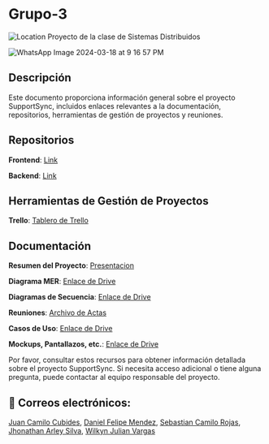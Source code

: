 # Grupo-3
![Location](https://img.shields.io/badge/Location-Neiva,%20Huila,%20Colombia-blue)
Proyecto de la clase de Sistemas Distribuidos

![WhatsApp Image 2024-03-18 at 9 16 57 PM](https://github.com/jucacuso96/Grupo-3/assets/55547045/a890959a-f0f0-4932-a877-5335c618a1a4)

## Descripción
Este documento proporciona información general sobre el proyecto SupportSync, incluidos enlaces relevantes a la documentación, repositorios, herramientas de gestión de proyectos y reuniones.

## Repositorios

**Frontend**: [Link](FRONTEND)

**Backend**: [Link](BACKEND)

## Herramientas de Gestión de Proyectos

**Trello**: [Tablero de Trello](https://trello.com/invite/b/PBLbfe4v/ATTIc79c8be35b38b30205246dd8b7de3a63D0003029/grupo-3-sistemas-distribuidos)

## Documentación

**Resumen del Proyecto**: [Presentacion](https://docs.google.com/presentation/d/1zwr1lxPeXr_pMvCyTqIM3raQffrBVxhx/edit?usp=drive_link&ouid=102481422870035842729&rtpof=true&sd=true)

**Diagrama MER**: [Enlace de Drive](https://drive.google.com/file/d/1atrNMgCM7EgkWRCjF0Z0WeuIfNzDoO6y/view?usp=drive_link)

**Diagramas de Secuencia**: [Enlace de Drive](https://drive.google.com/drive/folders/1RcdNYrMaTHTmjhSSZKpRtDuOVzDer5Vm?usp=drive_link)

**Reuniones**: [Archivo de Actas](https://drive.google.com/drive/folders/1ON1H3F1pAeqeU8zI_M6W-aWtG2BhO43k?usp=drive_link)

**Casos de Uso**: [Enlace de Drive](https://drive.google.com/drive/folders/1qe571DxvI6FFE_x0oukuXOp9RSYzc3lf?usp=drive_link)

**Mockups, Pantallazos, etc.**: [Enlace de Drive](https://drive.google.com/drive/folders/13Hk4pBWSHU_Ou6JGosSgXazMv8qfD-mr?usp=drive_link)

Por favor, consultar estos recursos para obtener información detallada sobre el proyecto SupportSync. Si necesita acceso adicional o tiene alguna pregunta, puede contactar al equipo responsable del proyecto.

## 📧 Correos electrónicos: 
[Juan Camilo Cubides](mailto:jc.cubides_2019-1@corhuila.edu.co),
[Daniel Felipe Mendez](mailto:dfmendez-2020b@corhuila.edu.co),
[Sebastian Camilo Rojas](mailto:sc.rojas_2019-1@corhuila.edu.co),
[Jhonathan Arley Silva](mailto:ja.silva_2019-1@corhuila.edu.co),
[Wilkyn Julian Vargas](mailto:wilkynvargas_20182@corhuila.edu.co)
